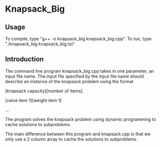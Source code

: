 # Knapsack_Big

## Usage
To compile, type "g++ -o knapsack_big knapsack_big.cpp". To run, type "./knapsack_big knapsack_big.txt"

## Introduction
The command line program knapsack_big.cpp takes in one parameter,
an input file name. The input file specified by the input
file name should describe an instance of the knapsack problem
using the format

[knapsack capacity][number of items]

[value item 1][weight item 1]
 
...

The program solves the knapsack problem using dynamic 
programming to cache solutions to subproblems.

The main difference between this program and knapsack.cpp
is that we only use a 2 column array to cache the solutions
to subproblems.
